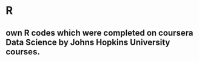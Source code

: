 # R

## own R codes which were completed on coursera Data Science by Johns Hopkins University courses.
